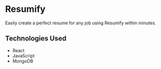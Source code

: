 # Resumify

Easily create a perfect resume for any job using Resumify within minutes.

## Technologies Used

- React
- JavaScript
- MongoDB